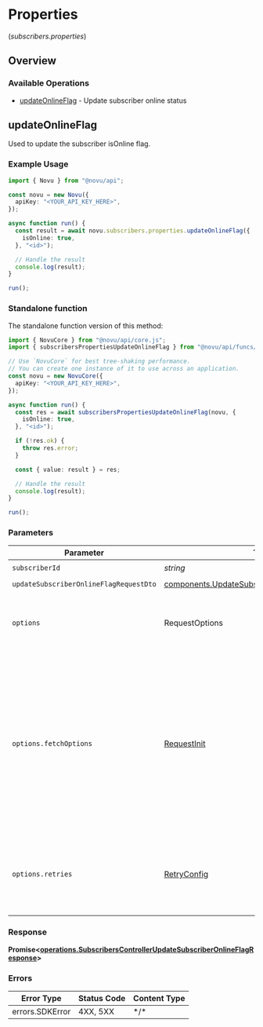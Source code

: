 # Properties
(*subscribers.properties*)

## Overview

### Available Operations

* [updateOnlineFlag](#updateonlineflag) - Update subscriber online status

## updateOnlineFlag

Used to update the subscriber isOnline flag.

### Example Usage

```typescript
import { Novu } from "@novu/api";

const novu = new Novu({
  apiKey: "<YOUR_API_KEY_HERE>",
});

async function run() {
  const result = await novu.subscribers.properties.updateOnlineFlag({
    isOnline: true,
  }, "<id>");

  // Handle the result
  console.log(result);
}

run();
```

### Standalone function

The standalone function version of this method:

```typescript
import { NovuCore } from "@novu/api/core.js";
import { subscribersPropertiesUpdateOnlineFlag } from "@novu/api/funcs/subscribersPropertiesUpdateOnlineFlag.js";

// Use `NovuCore` for best tree-shaking performance.
// You can create one instance of it to use across an application.
const novu = new NovuCore({
  apiKey: "<YOUR_API_KEY_HERE>",
});

async function run() {
  const res = await subscribersPropertiesUpdateOnlineFlag(novu, {
    isOnline: true,
  }, "<id>");

  if (!res.ok) {
    throw res.error;
  }

  const { value: result } = res;

  // Handle the result
  console.log(result);
}

run();
```

### Parameters

| Parameter                                                                                                                                                                      | Type                                                                                                                                                                           | Required                                                                                                                                                                       | Description                                                                                                                                                                    |
| ------------------------------------------------------------------------------------------------------------------------------------------------------------------------------ | ------------------------------------------------------------------------------------------------------------------------------------------------------------------------------ | ------------------------------------------------------------------------------------------------------------------------------------------------------------------------------ | ------------------------------------------------------------------------------------------------------------------------------------------------------------------------------ |
| `subscriberId`                                                                                                                                                                 | *string*                                                                                                                                                                       | :heavy_check_mark:                                                                                                                                                             | N/A                                                                                                                                                                            |
| `updateSubscriberOnlineFlagRequestDto`                                                                                                                                         | [components.UpdateSubscriberOnlineFlagRequestDto](../../models/components/updatesubscriberonlineflagrequestdto.md)                                                             | :heavy_check_mark:                                                                                                                                                             | N/A                                                                                                                                                                            |
| `options`                                                                                                                                                                      | RequestOptions                                                                                                                                                                 | :heavy_minus_sign:                                                                                                                                                             | Used to set various options for making HTTP requests.                                                                                                                          |
| `options.fetchOptions`                                                                                                                                                         | [RequestInit](https://developer.mozilla.org/en-US/docs/Web/API/Request/Request#options)                                                                                        | :heavy_minus_sign:                                                                                                                                                             | Options that are passed to the underlying HTTP request. This can be used to inject extra headers for examples. All `Request` options, except `method` and `body`, are allowed. |
| `options.retries`                                                                                                                                                              | [RetryConfig](../../lib/utils/retryconfig.md)                                                                                                                                  | :heavy_minus_sign:                                                                                                                                                             | Enables retrying HTTP requests under certain failure conditions.                                                                                                               |

### Response

**Promise\<[operations.SubscribersControllerUpdateSubscriberOnlineFlagResponse](../../models/operations/subscriberscontrollerupdatesubscriberonlineflagresponse.md)\>**

### Errors

| Error Type      | Status Code     | Content Type    |
| --------------- | --------------- | --------------- |
| errors.SDKError | 4XX, 5XX        | \*/\*           |